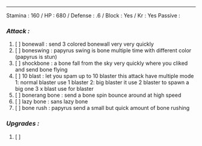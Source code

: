 __________________________________________________________________________
Stamina : 160 / HP : 680 / Defense : .6 / Block : Yes / Kr : Yes
Passive :
### ***Attack :***
1. [ ] bonewall : send 3 colored bonewall very very quickly
2. [ ] boneswing : papyrus swing is bone multiple time with different color (papyrus is stun)
3. [ ] shockbone : a bone fall from the sky very quickly where you cliked and send bone flying
4. [ ] 10 blast : let you spam up to 10 blaster this attack have multiple mode 
	    1: normal blaster use 1 blaster 
	    2: big blaster it use 2 blaster to spawn a big one 
	    3 x blast use for blaster
5. [ ] bonerang bone : send a bone spin bounce around at high speed
6. [ ] lazy bone : sans lazy bone
7. [ ] bone rush : papyrus send a small but quick amount of bone rushing
### ***Upgrades :***
1. [ ] 